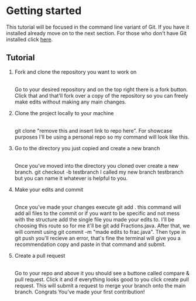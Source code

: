 <h1> Getting started</h1>

This tutorial will be focused in the command line variant of Git. If you have it installed already move on to the next section. For those who don't have Git installed click [here](https://git-scm.com/downloads " Download Link for the command line ver.").

<h2> Tutorial</h2>

<ol>
<li>Fork and clone the repository you want to work on</li>
  
  <p><br>Go to your desired repository and on the top right there is a fork button. Click that and that'll fork over a copy of the repository so you can freely make edits without making any main changes.</p>
  
  
<li>Clone the project locally to your machine</li>
<p><br>git clone "remove this and insert link to repo here". For showcase purposes I'll be using a personal repo so my command will look like this.</p>

<li>Go to the directory you just copied and create a new branch</li>

</p><br>Once you've moved into the directory you cloned over create a new branch. git checkout -b testbranch I called my new branch testbranch but you can name it whatever is helpful to you.</p>

<li>Make your edits and commit</li>
</p></br> Once you've made your changes execute git add . this command will add all files to the commit or if you want to be specific and not mess with the structure add the single file you made your edits to. I'll be choosing this route so for me it'll be git add Fractions.java. After that, we will commit using git commit -m "made edits to frac.java". Then type in git push you'll recieve an error, that's fine the terminal will give you a recommendation copy and paste in that command and submit.</p>

<li>Create a pull request</li>

</p><br> Go to your repo and above it you should see a buttone called compare & pull request. Click it and if everything looks good to you click create pull request. This will submit a request to merge your branch onto the main branch. Congrats You've made your first contribution!</p>

</ol>
